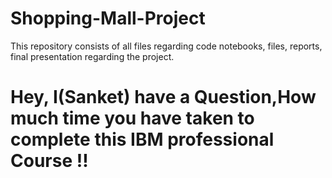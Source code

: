 # Shopping-Mall-Project
This repository consists of all files regarding code notebooks, files, reports, final presentation regarding the project.

# Hey, I(Sanket) have a Question,How much time you have taken to complete this IBM professional Course !!
